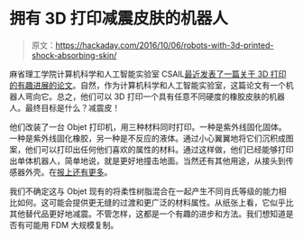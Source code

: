 # 拥有 3D 打印减震皮肤的机器人

> 原文：<https://hackaday.com/2016/10/06/robots-with-3d-printed-shock-absorbing-skin/>

麻省理工学院计算机科学和人工智能实验室 CSAIL[最近发表了一篇关于 3D 打印的有趣进展的论文](http://news.mit.edu/2016/3-d-printed-robots-shock-absorbing-skins-1003)。自然，作为计算机科学和人工智能实验室，这篇论文有一个机器人弯向它。总之，他们可以 3D 打印一个具有任意不同硬度的橡胶皮肤的机器人。最终目标是什么？减震皮！

他们改装了一台 Objet 打印机，用三种材料同时打印。一种是紫外线固化固体。一种是紫外线固化橡胶，另一种是不反应的液体。通过小心翼翼地将它们沉积成图案，他们可以打印出任何他们喜欢的属性的材料。通过这样做，他们已经能够打印出单体机器人，简单地说，就是更好地撞击地面。当然还有其他用途，从接头到传感器外壳。在[报上还有更多](http://groups.csail.mit.edu/drl/wiimg/3/30/2016_MacCurdy-Printable_Programmable_Viscoelastic_Materials_for_Robots.pdf)。

我们不确定这与 Objet 现有的将柔性树脂混合在一起产生不同肖氏等级的能力相比如何。这可能会提供更无缝的过渡和更广泛的材料属性。从纸张上看，它似乎比其他替代品更好地减震。不管怎样，这都是一个有趣的进步和方法。我们想知道是否有可能用 FDM 大规模复制。